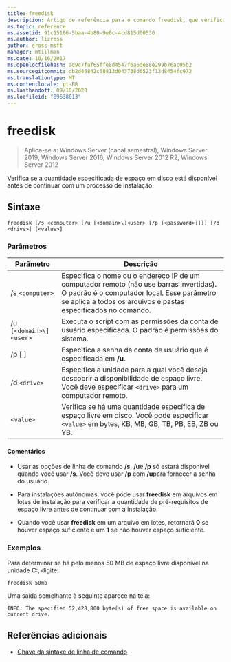 ```yaml
---
title: freedisk
description: Artigo de referência para o comando freedisk, que verifica se a quantidade especificada de espaço em disco está disponível antes de continuar com um processo de instalação.
ms.topic: reference
ms.assetid: 91c15166-5baa-4b80-9e0c-4cd815d00530
ms.author: lizross
author: eross-msft
manager: mtillman
ms.date: 10/16/2017
ms.openlocfilehash: ad9c7faf65ffe8d4547f6a6de88e299b76ac05b2
ms.sourcegitcommit: db2d46842c68813d043738d6523f13d8454fc972
ms.translationtype: MT
ms.contentlocale: pt-BR
ms.lasthandoff: 09/10/2020
ms.locfileid: "89638013"
---
```

# <a name="freedisk"></a>freedisk

> Aplica-se a: Windows Server (canal semestral), Windows Server 2019, Windows Server 2016, Windows Server 2012 R2, Windows Server 2012

Verifica se a quantidade especificada de espaço em disco está disponível antes de continuar com um processo de instalação.

## <a name="syntax"></a>Sintaxe

```
freedisk [/s <computer> [/u [<domain>\]<user> [/p [<password>]]]] [/d <drive>] [<value>]
```

### <a name="parameters"></a>Parâmetros

| Parâmetro | Descrição |
| --------- | ----------- |
| /s `<computer>` | Especifica o nome ou o endereço IP de um computador remoto (não use barras invertidas). O padrão é o computador local. Esse parâmetro se aplica a todos os arquivos e pastas especificados no comando. |
| /u `[<domain>\]<user>` | Executa o script com as permissões da conta de usuário especificada. O padrão é permissões do sistema. |
| /p [ <password> ] | Especifica a senha da conta de usuário que é especificada em **/u**. |
| /d `<drive>` | Especifica a unidade para a qual você deseja descobrir a disponibilidade de espaço livre. Você deve especificar `<drive>` para um computador remoto. |
| `<value>` | Verifica se há uma quantidade específica de espaço livre em disco. Você pode especificar `<value>` em bytes, KB, MB, GB, TB, PB, EB, ZB ou YB. |

#### <a name="remarks"></a>Comentários

- Usar as opções de linha de comando **/s**, **/u**e **/p** só estará disponível quando você usar **/s**. Você deve usar **/p** com **/u**para fornecer a senha do usuário.

- Para instalações autônomas, você pode usar **freedisk** em arquivos em lotes de instalação para verificar a quantidade de pré-requisitos de espaço livre antes de continuar com a instalação.

- Quando você usar **freedisk** em um arquivo em lotes, retornará **0** se houver espaço suficiente e um **1** se não houver espaço suficiente.

### <a name="examples"></a>Exemplos

Para determinar se há pelo menos 50 MB de espaço livre disponível na unidade C:, digite:

```
freedisk 50mb
```

Uma saída semelhante à seguinte aparece na tela:

```
INFO: The specified 52,428,800 byte(s) of free space is available on current drive.
```

## <a name="additional-references"></a>Referências adicionais

- [Chave da sintaxe de linha de comando](command-line-syntax-key.md)
